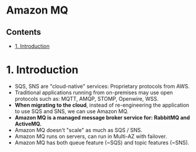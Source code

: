 # Amazon MQ <!-- omit in toc -->

## Contents <!-- omit in toc -->

- [1. Introduction](#1-introduction)

# 1. Introduction

- SQS, SNS are "cloud-native" services: Proprietary protocols from AWS.
- Traditional applications running from on-premises may use open protocols such as: MQTT, AMQP, STOMP, Openwire, WSS.
- **When migrating to the cloud**, instead of re-engineering the application to use SQS and SNS, we can use Amazon MQ.
- **Amazon MQ is a managed message broker service for: RabbitMQ and ActiveMQ.**
- Amazon MQ doesn't "scale" as much as SQS / SNS.
- Amazon MQ runs on servers, can run in Multi-AZ with failover.
- Amazon MQ has both queue feature (~SQS) and topic features (~SNS).
